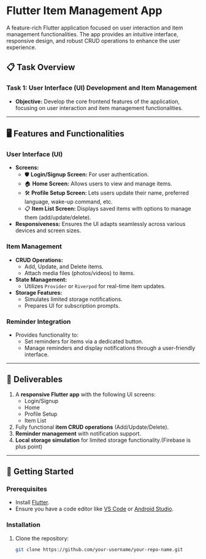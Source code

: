 # Flutter Item Management App

A feature-rich Flutter application focused on user interaction and item management functionalities. The app provides an intuitive interface, responsive design, and robust CRUD operations to enhance the user experience.

## 📋 Task Overview

### **Task 1: User Interface (UI) Development and Item Management**
- **Objective:** Develop the core frontend features of the application, focusing on user interaction and item management functionalities.

---

## 🖥️ Features and Functionalities

### **User Interface (UI)**
- **Screens:**
  - 🛡️ **Login/Signup Screen:** For user authentication.
  - 🏠 **Home Screen:** Allows users to view and manage items.
  - 🛠️ **Profile Setup Screen:** Lets users update their name, preferred language, wake-up command, etc.
  - 📋 **Item List Screen:** Displays saved items with options to manage them (add/update/delete).
- **Responsiveness:** Ensures the UI adapts seamlessly across various devices and screen sizes.

### **Item Management**
- **CRUD Operations:**
  - Add, Update, and Delete items.
  - Attach media files (photos/videos) to items.
- **State Management:**
  - Utilizes `Provider` or `Riverpod` for real-time item updates.
- **Storage Features:**
  - Simulates limited storage notifications.
  - Prepares UI for subscription prompts.

### **Reminder Integration**
- Provides functionality to:
  - Set reminders for items via a dedicated button.
  - Manage reminders and display notifications through a user-friendly interface.

---

## 🎯 Deliverables
1. A **responsive Flutter app** with the following UI screens:
   - Login/Signup
   - Home
   - Profile Setup
   - Item List
2. Fully functional **item CRUD operations** (Add/Update/Delete).
3. **Reminder management** with notification support.
4. **Local storage simulation** for limited storage functionality.(Firebase is plus point)

---

## 🚀 Getting Started

### Prerequisites
- Install [Flutter](https://flutter.dev/docs/get-started/install).
- Ensure you have a code editor like [VS Code](https://code.visualstudio.com/) or [Android Studio](https://developer.android.com/studio).

### Installation
1. Clone the repository:
   ```bash
   git clone https://github.com/your-username/your-repo-name.git
